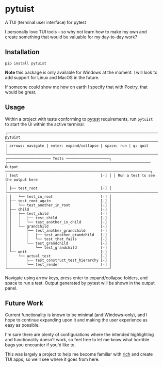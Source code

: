 # pytuist

A TUI (terminal user interface) for pytest

I personally love TUI tools - so why not learn how to make my own and create something that would be valuable for my day-to-day work?

## Installation

```
pip install pytuist
```

**Note** this package is only available for Windows at the moment. I will look to add support for Linux and MacOS in the future.

If someone could show me how on earth I specify that with Poetry, that would be great.

## Usage

Within a project with tests conforming to [pytest](https://docs.pytest.org/en/7.2.x/ "pytest homepage") requirements, run `pytuist` to start the UI within the active terminal:

```plaintext
╭─────────────────────────────────────────────────────────────────────────────────────────── pytuist ───────────────────────────────────────────────────────────────────────────────────────────╮
│ arrows: navigate | enter: expand/collapse | space: run | q: quit                                                                                                                              │
╰───────────────────────────────────────────────────────────────────────────────────────────────────────────────────────────────────────────────────────────────────────────────────────────────╯
╭──────────────────── Tests ────────────────────╮ ╭────────────────────────────────────────────────────────────────── Output ───────────────────────────────────────────────────────────────────╮
│ test                                      [-] │ │ Run a test to see the output here                                                                                                           │
│ ├── test_root                             [-] │ ╰─────────────────────────────────────────────────────────────────────────────────────────────────────────────────────────────────────────────╯
│ │   └── test_in_root                      [-] │
│ ├── test_root_again                       [-] │
│ │   └── test_another_in_root              [-] │
│ ├── child                                 [-] │
│ │   ├── test_child                        [-] │
│ │   │   ├── test_child                    [-] │
│ │   │   └── test_another_in_child         [-] │
│ │   └── grandchild                        [-] │
│ │       ├── test_another_grandchild       [-] │
│ │       │   ├── test_another_grandchild   [-] │
│ │       │   └── test_that_fails           [-] │
│ │       └── test_grandchild               [-] │
│ │           └── test_grandchild           [-] │
│ └── unit                                  [-] │
│     └── actual_test                       [-] │
│         ├── test_construct_test_hierarchy [-] │
│         └── test_render                   [-] │
╰───────────────────────────────────────────────╯
```

Navigate using arrow keys, press enter to expand/collapse folders, and space to run a test. Output generated by pytest will be shown in the output panel.

## Future Work

Current functionality is known to be minimal (and Windows-only), and I hope to continue expanding upon it and making the user experience as easy as possible.

I'm sure there are plenty of configurations where the intended highlighting and functionality doesn't work, so feel free to let me know what horrible bugs you encounter if you'd like to.

This was largely a project to help me become familiar with [rich](https://github.com/Textualize/rich "rich repo") and create TUI apps, so we'll see where it goes from here.

